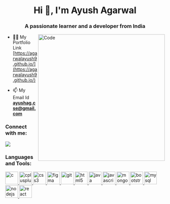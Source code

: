 <h1 align="center">Hi 👋, I'm Ayush Agarwal</h1>
<h3 align="center">A passionate learner and a developer from India</h3>
<img align="right" alt="Code" width="400" src="https://geeksnomads.com/wp-content/uploads/2022/01/Geek-Nomads-Technology-Services.gif">


- 👨‍💻 My Portfolio Link [https://agarwalayush9.github.io/](https://agarwalayush9.github.io/)

- 📫 My Email Id **ayushag.cse@gmail.com**

<h3 align="left">Connect with me:</h3>
<p align="left">
<a href="https://linkedin.com/in/ayush-agarwal52" target="blank" rel="nofollow noreferrer"><img align="center" src="https://i.stack.imgur.com/gVE0j.png" /></a>
</p>

<h3 align="left">Languages and Tools:</h3>
 <a href="https://www.cprogramming.com/" target="_blank" rel="noreferrer"><img src="https://img.icons8.com/color/480/c-programming.png" alt="c" width="40" height="40"/> </a> <a href="https://www.w3schools.com/cpp/" target="_blank" rel="noreferrer"> <img src="https://itsourcecode.com/wp-content/uploads/2022/08/c-logo.png" alt="cplusplus" width="40" height="40"/> </a> <a href="https://www.w3schools.com/css/" target="_blank" rel="noreferrer"> <img src="https://cdn-icons-png.flaticon.com/512/919/919826.png" alt="css3" width="40" height="40"/> </a> <a href="https://www.figma.com/" target="_blank" rel="noreferrer"> <img src="https://www.vectorlogo.zone/logos/figma/figma-icon.svg" alt="figma" width="40" height="40"/> </a> <a href="https://git-scm.com/" target="_blank" rel="noreferrer"> <img src="https://www.vectorlogo.zone/logos/git-scm/git-scm-icon.svg" alt="git" width="40" height="40"/> </a> <a href="https://www.w3.org/html/" target="_blank" rel="noreferrer"> <img src="https://banner2.cleanpng.com/20180802/tpl/kisspng-logo-html5-brand-clip-art-%E6%9D%89-%E5%B1%B1-%E8%89%AF-%E9%9B%84-5b62be01b565d5.334247781533197825743.jpg" alt="html5" width="40" height="40"/> </a> <a href="https://www.java.com" target="_blank" rel="noreferrer"> <img src="https://upload.wikimedia.org/wikipedia/en/thumb/3/30/Java_programming_language_logo.svg/1200px-Java_programming_language_logo.svg.png" alt="java" width="40" height="40"/> </a> <a href="https://developer.mozilla.org/en-US/docs/Web/JavaScript" target="_blank" rel="noreferrer"> <img src="https://static.javatpoint.com/images/javascript/javascript_logo.png" alt="javascript" width="40" height="40"/> </a> <a href="https://www.mongodb.com/" target="_blank" rel="noreferrer"> <img src="https://miro.medium.com/max/512/1*doAg1_fMQKWFoub-6gwUiQ.png" alt="mongodb" width="40" height="40"/> </a><a href="https://www.w3schools.com/bootstrap/" target="_blank" rel="noreferrer"><img src="https://static.javatpoint.com/bootstrappages/images/bootstrap-tutorial.png" alt="bootstrap" width="40" height="40"/> </a><a href="https://www.mysql.com/" target="_blank" rel="noreferrer"> <img src="https://styles.redditmedia.com/t5_2qm6k/styles/communityIcon_dhjr6guc03x51.png" alt="mysql" width="40" height="40"/> </a> <a href="https://nodejs.org" target="_blank" rel="noreferrer"> <img src="https://images.g2crowd.com/uploads/product/image/large_detail/large_detail_f0b606abb6d19089febc9faeeba5bc05/nodejs-development-services.png" alt="nodejs" width="40" height="40"/> </a> <a href="https://reactjs.org/" target="_blank" rel="noreferrer"> <img src="https://www.datocms-assets.com/45470/1631110818-logo-react-js.png" alt="react" width="40" height="40"/> </a> </p>
